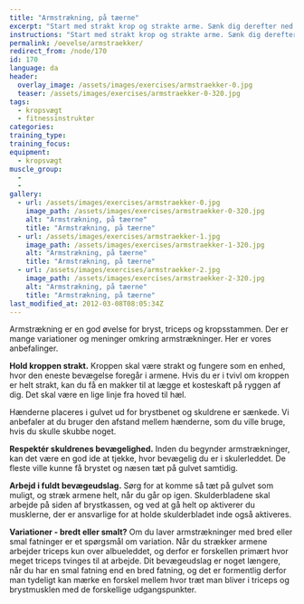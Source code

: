 ```yaml
---
title: "Armstrækning, på tæerne"
excerpt: "Start med strakt krop og strakte arme. Sænk dig derefter ned mod gulvet og stræk armene igen. Hold kroppen ret gennem hele øvelsen."
instructions: "Start med strakt krop og strakte arme. Sænk dig derefter ned mod gulvet og stræk armene igen. Hold kroppen ret gennem hele øvelsen."
permalink: /oevelse/armstraekker/
redirect_from: /node/170
id: 170
language: da
header:
  overlay_image: /assets/images/exercises/armstraekker-0.jpg
  teaser: /assets/images/exercises/armstraekker-0-320.jpg
tags:
  - kropsvægt
  - fitnessinstruktør
categories:
training_type: 
training_focus: 
equipment:
  - kropsvægt
muscle_group:
  - 
  - 
gallery:
  - url: /assets/images/exercises/armstraekker-0.jpg
    image_path: /assets/images/exercises/armstraekker-0-320.jpg
    alt: "Armstrækning, på tæerne"
    title: "Armstrækning, på tæerne"
  - url: /assets/images/exercises/armstraekker-1.jpg
    image_path: /assets/images/exercises/armstraekker-1-320.jpg
    alt: "Armstrækning, på tæerne"
    title: "Armstrækning, på tæerne"
  - url: /assets/images/exercises/armstraekker-2.jpg
    image_path: /assets/images/exercises/armstraekker-2-320.jpg
    alt: "Armstrækning, på tæerne"
    title: "Armstrækning, på tæerne"
last_modified_at: 2012-03-08T08:05:34Z
---
```


Armstrækning er en god øvelse for bryst, triceps og kropsstammen. Der er mange variationer og meninger omkring armstrækninger. Her er vores anbefalinger.

**Hold kroppen strakt.** Kroppen skal være strakt og fungere som en enhed, hvor den eneste bevægelse foregår i armene. Hvis du er i tvivl om kroppen er helt strakt, kan du få en makker til at lægge et kosteskaft på ryggen af dig. Det skal være en lige linje fra hoved til hæl.

Hænderne placeres i gulvet ud for brystbenet og skuldrene er sænkede. Vi anbefaler at du bruger den afstand mellem hænderne, som du ville bruge, hvis du skulle skubbe noget.

**Respektér skuldrenes bevægelighed.** Inden du begynder armstrækninger, kan det være en god ide at tjekke, hvor bevægelig du er i skulerleddet. De fleste ville kunne få brystet og næsen tæt på gulvet samtidig.

**Arbejd i fuldt bevægeudslag.** Sørg for at komme så tæt på gulvet som muligt, og stræk armene helt, når du går op igen. Skulderbladene skal arbejde på siden af brystkassen, og ved at gå helt op aktiverer du musklerne, der er ansvarlige for at holde skulderbladet inde også aktiveres.

**Variationer - bredt eller smalt?** Om du laver armstrækninger med bred eller smal fatninger er et spørgsmål om variation. Når du strækker armene arbejder triceps kun over albueleddet, og derfor er forskellen primært hvor meget triceps tvinges til at arbejde. Dit bevægeudslag er noget længere, når du har en smal fatning end en bred fatning, og det er formentlig derfor man tydeligt kan mærke en forskel mellem hvor træt man bliver i triceps og brystmusklen med de forskellige udgangspunkter.
